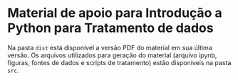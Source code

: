 # Material de apoio para Introdução a Python para Tratamento de dados

Na pasta `dist` está disponível a versão PDF do material em sua última versão. Os arquivos utilizados para geração do material (arquivo ipynb, figuras, fontes de dados e scripts de tratamento) estão disponíveis na pasta `src`. 
